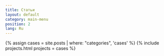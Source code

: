```yaml
---
title: Статьи
layout: default
category: main-menu
position: 2
lang: Ru
---
```


{% assign cases = site.posts | where: "categories", 'cases' %}
{% include projects.html projects = cases %}
